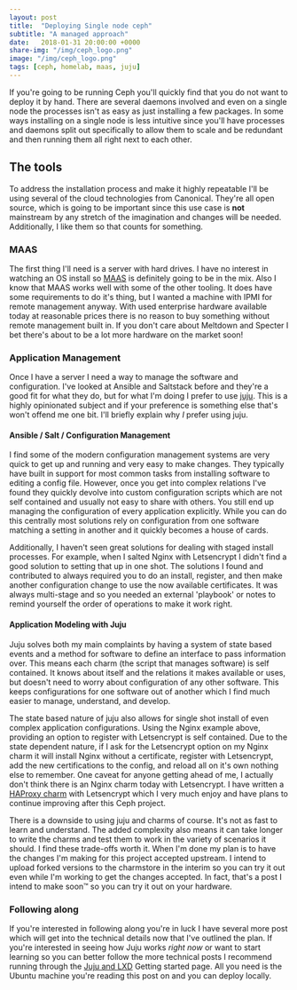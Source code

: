 ```yaml
---
layout: post
title:  "Deploying Single node ceph"
subtitle: "A managed approach"
date:   2018-01-31 20:00:00 +0000
share-img: "/img/ceph_logo.png"
image: "/img/ceph_logo.png"
tags: [ceph, homelab, maas, juju]
---
```


If you're going to be running Ceph you'll quickly find that you do not want to
deploy it by hand. There are several daemons involved and even on a single node
the processes isn't as easy as just installing a few packages. In some ways
installing on a single node is less intuitive since you'll have processes and
daemons split out specifically to allow them to scale and be redundant and then
running them all right next to each other.

## The tools
To address the installation process and make it highly repeatable I'll be using
several of the cloud technologies from Canonical. They're all open source, which
is going to be important since this use case is **not** mainstream by any
stretch of the imagination and changes will be needed. Additionally, I like them
so that counts for something.

### MAAS
The first thing I'll need is a server with hard drives. I have no interest in
watching an OS install so [MAAS][maas] is definitely going to be in the mix.
Also I know that MAAS works well with some of the other tooling. It does have
some requirements to do it's thing, but I wanted a machine with IPMI for remote
management anyway. With used enterprise hardware available today at reasonable
prices there is no reason to buy something without remote management built in.
If you don't care about Meltdown and Specter I bet there's about to be a
lot more hardware on the market soon! 

### Application Management
Once I have a server I need a way to manage the software and configuration. I've
looked at Ansible and Saltstack before and they're a good fit for what they do,
but for what I'm doing I prefer to use [juju][juju]. This is a highly
opinionated subject and if your preference is something else that's won't offend
me one bit. I'll briefly explain why *I* prefer using juju.

#### Ansible / Salt / Configuration Management
I find some of the modern configuration management systems are very quick
to get up and running and very easy to make changes. They typically have built
in support for most common tasks from installing software to editing a config
file. However, once you get into complex relations I've found they quickly
devolve into custom configuration scripts which are not self contained and
usually not easy to share with others. You still end up managing the
configuration of every application explicitly. While you can do this centrally
most solutions rely on configuration from one software matching a setting in
another and it quickly becomes a house of cards.

Additionally, I haven't seen great solutions for dealing with staged install
processes. For example, when I salted Nginx with Letsencrypt I didn't find a
good solution to setting that up in one shot. The solutions I found and
contributed to always required you to do an install, register, and then make
another configuration change to use the now available certificates. It was
always multi-stage and so you needed an external 'playbook' or notes to remind
yourself the order of operations to make it work right.

#### Application Modeling with Juju
Juju solves both my main complaints by having a system of state based events and
a method for software to define an interface to pass information over. This
means each charm (the script that manages software) is self contained. It knows
about itself and the relations it makes available or uses, but doesn't need to
worry about configuration of any other software. This keeps configurations for
one software out of another which I find much easier to manage, understand, and
develop.

The state based nature of juju also allows for single shot install of even
complex application configurations. Using the Nginx example above, providing an
option to register with Letsencrypt is self contained. Due to the state
dependent nature, if I ask for the Letsencrypt option on my Nginx charm it will
install Nginx without a certificate, register with Letsencrypt, add the new
certifications to the config, and reload all on it's own nothing else to
remember. One caveat for anyone getting ahead of me, I actually don't think
there is an Nginx charm today with Letsencrypt. I have written a 
[HAProxy charm][haproxy-charm] with Letsencrypt which I very much enjoy and have
plans to continue improving after this Ceph project.

There is a downside to using juju and charms of course. It's not as fast to
learn and understand. The added complexity also means it can take longer to
write the charms and test them to work in the variety of scenarios it should. I
find these trade-offs worth it. When I'm done my plan is to have the changes I'm
making for this project accepted upstream. I intend to upload forked versions to
the charmstore in the interim so you can try it out even while I'm working to
get the changes accepted. In fact, that's a post I intend to make soon&trade; so
you can try it out on your hardware.

### Following along
If you're interested in following along you're in luck I have several more post
which will get into the technical details now that I've outlined the plan. If
you're interested in seeing how Juju works *right now* or want to start learning
so you can better follow the more technical posts I recommend running through
the [Juju and LXD][juju-and-lxd] Getting started page. All you need is the
Ubuntu machine you're reading this post on and you can deploy locally.

[maas]: https://maas.io/
[juju]: https://jujucharms.com/
[haproxy-charm]: https://jujucharms.com/u/chris.sanders/haproxy
[juju-and-lxd]: https://jujucharms.com/docs/stable/tut-lxd
